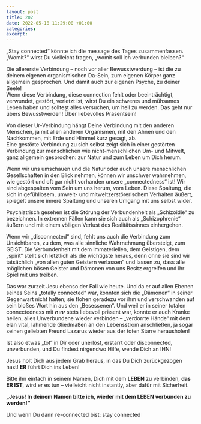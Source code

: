 ```yaml
---
layout: post
title: 202
date: 2022-05-18 11:29:00 +01:00
categories: 
excerpt: 
---
```


„Stay connected“ könnte ich die message des Tages zusammenfassen.\
„Womit?“ wirst Du vielleicht fragen, „womit soll ich verbunden bleiben?“

Die allererste Verbindung – noch vor aller Bewusstwerdung – ist die zu deinem eigenen organismischen Da-Sein, zum eigenen Körper ganz allgemein gesprochen. Und damit auch zur eigenen Psyche, zu deiner Seele!\
Wenn diese Verbindung, diese connection fehlt oder beeinträchtigt, verwundet, gestört, verletzt ist, wirst Du ein schweres und mühsames Leben haben und solltest alles versuchen, um heil zu werden. Das geht nur übers Bewusstwerden! Über liebevolles Präsentsein!

Von dieser Ur-Verbindung hängt Deine Verbindung mit den anderen Menschen, ja mit allen anderen Organismen, mit den Ahnen und den Nachkommen, mit Erde und Himmel kurz gesagt, ab.\
Eine gestörte Verbindung zu sich selbst zeigt sich in einer gestörten Verbindung zur menschlichen wie nicht-menschlichen Um- und Mitwelt, ganz allgemein gesprochen: zur Natur und zum Leben um Dich herum.

Wenn wir uns umschauen und die Natur oder auch unsere menschlichen Gesellschaften in den Blick nehmen, können wir unschwer wahrnehmen, wie gestört und oft gar nicht vorhanden unsere „connectedness“ ist! Wir sind abgespalten vom Sein um uns herum, vom Leben. Diese Spaltung, die sich in gefühllosem, umwelt- und mitweltzerstörerischem Verhalten äußert, spiegelt unsere innere Spaltung und unseren Umgang mit uns selbst wider.

Psychiatrisch gesehen ist die Störung der Verbundenheit als „Schizoidie“ zu bezeichnen. In extremen Fällen kann sie sich auch als „Schizophrenie“ äußern und mit einem völligen Verlust des Realitätssinnes einhergehen.

Wenn wir „disconnected“ sind, fehlt uns auch die Verbindung zum Unsichtbaren, zu dem, was alle sinnliche Wahrnehmung übersteigt, zum GEIST. Die Verbundenheit mit dem Immateriellen, dem Geistigen, dem „spirit“ stellt sich letztlich als die wichtigste heraus, denn ohne sie sind wir tatsächlich „von allen guten Geistern verlassen“ und lassen zu, dass alle möglichen bösen Geister und Dämonen von uns Besitz ergreifen und ihr Spiel mit uns treiben.

Das war zurzeit Jesu ebenso der Fall wie heute. Und da er auf allen Ebenen seines Seins „totally connected“ war, konnten sich die „Dämonen“ in seiner Gegenwart nicht halten; sie flohen geradezu vor ihm und verschwanden auf sein bloßes Wort hin aus den „Besessenen“. Und weil er in seiner totalen connectedness mit **יהוה** stets liebevoll präsent war, konnte er auch Kranke heilen, alles Unverbundene wieder verbinden – „verdorrte Hände“ mit dem élan vital, lahmende Gliedmaßen an den Lebensstrom anschließen, ja sogar seinen geliebten Freund Lazarus wieder aus der toten Starre herausholen!

Ist also etwas „tot“ in Dir oder unerlöst, erstarrt oder disconnected, unverbunden, und Du findest nirgendwo Hilfe, wende Dich an IHN!

Jesus holt Dich aus jedem Grab heraus, in das Du Dich zurückgezogen hast! **ER** führt Dich ins Leben!

Bitte ihn einfach in seinem Namen, Dich mit dem **LEBEN** zu verbinden, **das ER IST**, wird er es tun – vielleicht nicht instantly, aber dafür mit Sicherheit.

**„Jesus! In deinem Namen bitte ich, wieder mit dem LEBEN verbunden zu werden!“**

Und wenn Du dann re-connected bist: stay connected
